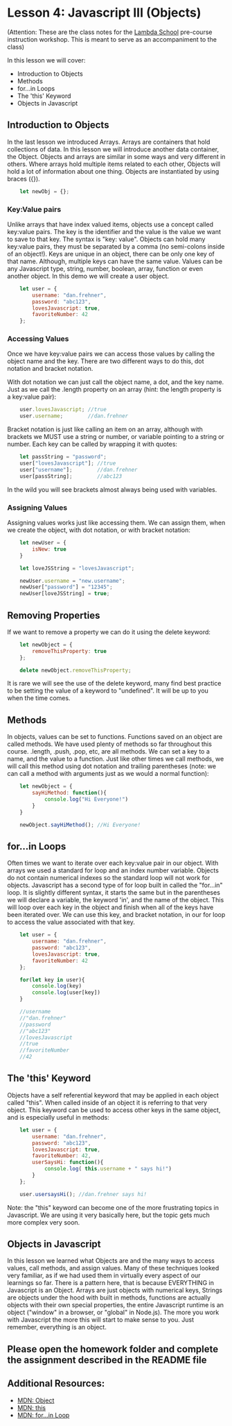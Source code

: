 # Lesson 4: Javascript III (Objects)
(Attention: These are the class notes for the [Lambda School](http://www.lambdaschool.com) pre-course instruction workshop. This is meant to serve as an accompaniment to the class)

In this lesson we will cover: 

* Introduction to Objects
* Methods
* for...in Loops
* The 'this' Keyword
* Objects in Javascript

## Introduction to Objects

In the last lesson we introduced Arrays. Arrays are containers that hold collections of data. In this lesson we will introduce another data container, the Object. Objects and arrays are similar in some ways and very different in others. Where arrays hold multiple items related to each other, Objects will hold a lot of information about one thing. Objects are instantiated by using braces ({}). 

```javascript
    let newObj = {};
```

### Key:Value pairs

Unlike arrays that have index valued items, objects use a concept called key:value pairs. The key is the identifier and the value is the value we want to save to that key. The syntax is "key: value". Objects can hold many key:value pairs, they must be separated by a comma (no semi-colons inside of an object!). Keys are unique in an object, there can be only one key of that name. Although, multiple keys can have the same value. Values can be any Javascript type, string, number, boolean, array, function or even another object. In this demo we will create a user object.

```javascript
    let user = {
        username: "dan.frehner",
        password: "abc123",
        lovesJavascript: true,
        favoriteNumber: 42
    };
```

### Accessing Values

Once we have key:value pairs we can access those values by calling the object name and the key. There are two different ways to do this, dot notation and bracket notation. 

With dot notation we can just call the object name, a dot, and the key name. Just as we call the .length property on an array (hint: the length property is a key:value pair):

```javascript
    user.lovesJavascript; //true
    user.username;        //dan.frehner
```

Bracket notation is just like calling an item on an array, although with brackets we MUST use a string or number, or variable pointing to a string or number. Each key can be called by wrapping it with quotes:

```javascript
    let passString = "password";
    user["lovesJavascript"]; //true
    user["username"];        //dan.frehner
    user[passString];        //abc123
```

In the wild you will see brackets almost always being used with variables. 

### Assigning Values

Assigning values works just like accessing them. We can assign them, when we create the object, with dot notation, or with bracket notation:

```javascript
    let newUser = {
        isNew: true
    }

    let loveJSString = "lovesJavascript";

    newUser.username = "new.username";
    newUser["password"] = "12345";
    newUser[loveJSString] = true;
```

## Removing Properties

If we want to remove a property we can do it using the delete keyword:

```javascript
    let newObject = {
        removeThisProperty: true
    };

    delete newObject.removeThisProperty;
```

It is rare we will see the use of the delete keyword, many find best practice to be setting the value of a keyword to "undefined". It will be up to you when the time comes.

## Methods

In objects, values can be set to functions. Functions saved on an object are called methods. We have used plenty of methods so far throughout this course. .length, .push, .pop, etc, are all methods. We can set a key to a name, and the value to a function. Just like other times we call methods, we will call this method using dot notation and trailing parentheses (note: we can call a method with arguments just as we would a normal function):

```javascript
    let newObject = {
        sayHiMethod: function(){
            console.log("Hi Everyone!")
        }
    }

    newObject.sayHiMethod(); //Hi Everyone!
```

## for...in Loops

Often times we want to iterate over each key:value pair in our object. With arrays we used a standard for loop and an index number variable. Objects do not contain numerical indexes so the standard loop will not work for objects. Javascript has a second type of for loop built in called the "for...in" loop. It is slightly different syntax, it starts the same but in the parentheses we will declare a variable, the keyword 'in', and the name of the object. This will loop over each key in the object and finish when all of the keys have been iterated over. We can use this key, and bracket notation, in our for loop to access the value associated with that key.

```javascript
    let user = {
        username: "dan.frehner",
        password: "abc123",
        lovesJavascript: true,
        favoriteNumber: 42
    };

    for(let key in user){
        console.log(key)
        console.log(user[key])
    }

    //username
    //"dan.frehner"
    //password
    //"abc123"
    //lovesJavascript
    //true
    //favoriteNumber
    //42
```

## The 'this' Keyword

Objects have a self referential keyword that may be applied in each object called "this". When called inside of an object it is referring to that very object. This keyword can be used to access other keys in the same object, and is especially useful in methods:

```javascript
    let user = {
        username: "dan.frehner",
        password: "abc123",
        lovesJavascript: true,
        favoriteNumber: 42,
        userSaysHi: function(){
            console.log( this.username + " says hi!")
        }
    };

    user.usersaysHi(); //dan.frehner says hi!
```

Note: the "this" keyword can become one of the more frustrating topics in Javascript. We are using it very basically here, but the topic gets much more complex very soon. 

## Objects in Javascript

In this lesson we learned what Objects are and the many ways to access values, call methods, and assign values. Many of these techniques looked very familiar, as if we had used them in virtually every aspect of our learnings so far. There is a pattern here, that is because EVERYTHING in Javascript is an Object. Arrays are just objects with numerical keys, Strings are objects under the hood with built in methods, functions are actually objects with their own special properties, the entire Javascript runtime is an object ("window" in a browser, or "global" in Node.js). The more you work with Javascript the more this will start to make sense to you. Just remember, everything is an object. 

## Please open the homework folder and complete the assignment described in the README file

## Additional Resources:

* [MDN: Object](https://developer.mozilla.org/en-US/docs/Web/JavaScript/Reference/Global_Objects/Object)
* [MDN: this](https://developer.mozilla.org/en-US/docs/Web/JavaScript/Reference/Operators/this)
* [MDN: for...in Loop](https://developer.mozilla.org/en-US/docs/Web/JavaScript/Reference/Statements/for...in)
